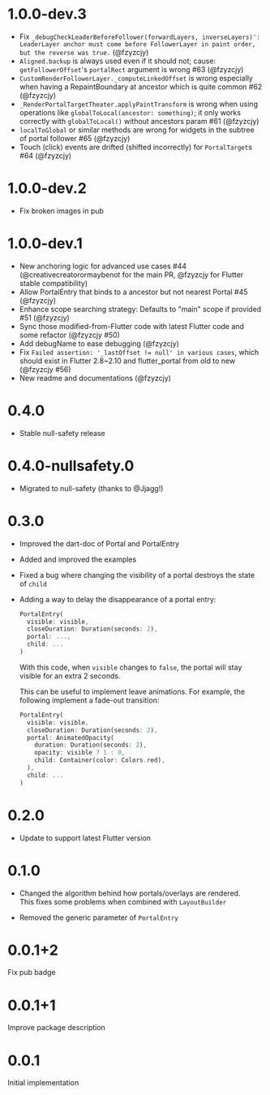 # 1.0.0-dev.3

* Fix `_debugCheckLeaderBeforeFollower(forwardLayers, inverseLayers)': LeaderLayer anchor must come before FollowerLayer in paint order, but the reverse was true.` (@fzyzcjy)
* `Aligned.backup` is always used even if it should not; cause: `getFollowerOffset`'s `portalRect` argument is wrong #63 (@fzyzcjy)
* `CustomRenderFollowerLayer._computeLinkedOffset` is wrong especially when having a RepaintBoundary at ancestor which is quite common #62 (@fzyzcjy)
* `_RenderPortalTargetTheater.applyPaintTransform` is wrong when using operations like `globalToLocal(ancestor: something)`; it only works correctly with `globalToLocal()` without ancestors param #61 (@fzyzcjy)
* `localToGlobal` or similar methods are wrong for widgets in the subtree of portal follower #65 (@fzyzcjy)
* Touch (click) events are drifted (shifted incorrectly) for `PortalTarget`s #64 (@fzyzcjy)

# 1.0.0-dev.2

* Fix broken images in pub

# 1.0.0-dev.1

* New anchoring logic for advanced use cases #44 (@creativecreatorormaybenot for the main PR, @fzyzcjy for Flutter stable compatibility)
* Allow PortalEntry that binds to a ancestor but not nearest Portal #45 (@fzyzcjy)
* Enhance scope searching strategy: Defaults to "main" scope if provided #51 (@fzyzcjy)
* Sync those modified-from-Flutter code with latest Flutter code and some refactor (@fzyzcjy #50)
* Add debugName to ease debugging (@fzyzcjy)
* Fix `Failed assertion: '_lastOffset != null' in various cases`, which should exist in Flutter 2.8~2.10 and flutter_portal from old to new (@fzyzcjy #56)
* New readme and documentations (@fzyzcjy)

# 0.4.0

- Stable null-safety release

# 0.4.0-nullsafety.0

- Migrated to null-safety (thanks to @Jjagg!)

# 0.3.0

- Improved the dart-doc of Portal and PortalEntry
- Added and improved the examples
- Fixed a bug where changing the visibility of a portal destroys the state of `child`
- Adding a way to delay the disappearance of a portal entry:

  ```dart
  PortalEntry(
    visible: visible,
    closeDuration: Duration(seconds: 2),
    portal: ...,
    child: ...
  )
  ```

  With this code, when `visible` changes to `false`, the portal will stay
  visible for an extra 2 seconds.

  This can be useful to implement leave animations.
  For example, the following implement a fade-out transition:

  ```dart
  PortalEntry(
    visible: visible,
    closeDuration: Duration(seconds: 2),
    portal: AnimatedOpacity(
      duration: Duration(seconds: 2),
      opacity: visible ? 1 : 0,
      child: Container(color: Colors.red),
    ),
    child: ...
  )
  ```

# 0.2.0

- Update to support latest Flutter version

# 0.1.0

- Changed the algorithm behind how portals/overlays are rendered.\
This fixes some problems when combined with `LayoutBuilder`

- Removed the generic parameter of `PortalEntry`

# 0.0.1+2

Fix pub badge

# 0.0.1+1

Improve package description

# 0.0.1

Initial implementation
